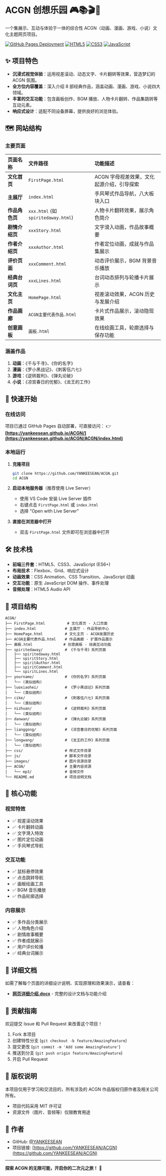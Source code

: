 # ACGN 创想乐园 🎮📚🎬🎨

一个集展示、互动与体验于一体的综合性 ACGN（动画、漫画、游戏、小说）文化主题网页项目。

[![GitHub Pages Deployment](https://img.shields.io/badge/GitHub-Pages-brightgreen?style=for-the-badge&logo=github)](https://yankeesean.github.io/ACGN/)
[![HTML5](https://img.shields.io/badge/HTML5-E34F26?style=for-the-badge&logo=html5&logoColor=white)](https://developer.mozilla.org/zh-CN/docs/Web/HTML)
[![CSS3](https://img.shields.io/badge/CSS3-1572B6?style=for-the-badge&logo=css3&logoColor=white)](https://developer.mozilla.org/zh-CN/docs/Web/CSS)
[![JavaScript](https://img.shields.io/badge/JavaScript-F7DF1E?style=for-the-badge&logo=javascript&logoColor=black)](https://developer.mozilla.org/zh-CN/docs/Web/JavaScript)

## ✨ 项目特色

- **沉浸式视觉体验**：运用视差滚动、动态文字、卡片翻转等效果，营造梦幻的 ACGN 氛围。
- **全方位内容覆盖**：深入介绍 8 部经典作品，涵盖动画、漫画、游戏、小说四大领域。
- **丰富的交互功能**：包含画板创作、BGM 播放、人物卡片翻转、作品集跳转等互动元素。
- **响应式设计**：适配不同设备屏幕，提供良好的浏览体验。

## 🗺️ 网站结构

### 主要页面
| 页面名称 | 文件路径 | 功能描述 |
| :--- | :--- | :--- |
| **文化首页** | `FirstPage.html` | ACGN 字母视差效果，文化起源介绍，引导探索 |
| **主展厅** | `index.html` | 手风琴式作品导航，八大板块入口 |
| **作品角色页** | `xxx.html` (如 `spiritedaway.html`) | 人物卡片翻转效果，展示角色简介 |
| **剧情介绍页** | `xxxStory.html` | 文字滑入动画，作品故事概要 |
| **作者介绍页** | `xxxAuthor.html` | 作者定位动画，成就与作品集展示 |
| **评价页面** | `xxxComment.html` | 动态评价展示，BGM 背景音乐播放 |
| **经典台词页** | `xxxLines.html` | 台词动态排列与轮播卡片展示 |
| **文化主页** | `HomePage.html` | 视差滚动效果，ACGN 历史与发展介绍 |
| **作品画廊** | `ACGN主要代表作品.html` | 卡片式作品展示，滚动隐现效果 |
| **创意画板** | `画板.html` | 在线绘画工具，轮廓选择与保存功能 |

### 涵盖作品
1.  **动画**：《千与千寻》、《你的名字》
2.  **漫画**：《罗小黑战记》、《刺客伍六七》
3.  **游戏**：《逆转裁判》、《弹丸论破》
4.  **小说**：《凉宫春日的忧郁》、《龙王的工作》

## 🚀 快速开始

### 在线访问
项目已通过 GitHub Pages 自动部署，可直接访问：
👉 **[https://yankeesean.github.io/ACGN/](https://yankeesean.github.io/ACGN/ACGN/index.html)**

### 本地运行
1.  **克隆项目**
    ```bash
    git clone https://github.com/YANKEESEAN/ACGN.git
    cd ACGN
    ```

2.  **启动本地服务器**（推荐使用 Live Server）
    - 使用 VS Code 安装 Live Server 插件
    - 右键点击 `FirstPage.html` 或 `index.html`
    - 选择 "Open with Live Server"

3.  **直接在浏览器中打开**
    - 双击 `FirstPage.html` 文件即可在浏览器中打开

## 🛠️ 技术栈

- **前端三件套**：HTML5、CSS3、JavaScript (ES6+)
- **布局技术**：Flexbox、Grid、响应式设计
- **动画效果**：CSS Animation、CSS Transition、JavaScript 动画
- **交互功能**：原生 JavaScript DOM 操作、事件处理
- **音频处理**：HTML5 Audio API

## 📁 项目结构

```
ACGN/
├── FirstPage.html          # 文化首页 - 入口页面
├── index.html             # 主展厅 - 作品导航中心
├── HomePage.html          # 文化主页 - ACGN发展历史
├── ACGN主要代表作品.html    # 作品画廊 - 扩展作品展示
├── 画板.html              # 创意画板 - 绘画互动功能
├── spiritedaway/          # 《千与千寻》系列页面
│   ├── spiritedaway.html
│   ├── spiritStory.html
│   ├── spiritAuthor.html
│   ├── spiritComment.html
│   └── spiritLines.html
├── yourname/              # 《你的名字》系列页面
│   └── (类似结构)
├── luoxiaohei/            # 《罗小黑战记》系列页面
│   └── (类似结构)
├── cike/                  # 《刺客伍六七》系列页面
│   └── (类似结构)
├── nizhuan/               # 《逆转裁判》系列页面
│   └── (类似结构)
├── danwan/                # 《弹丸论破》系列页面
│   └── (类似结构)
├── lianggong/             # 《凉宫春日的忧郁》系列页面
│   └── (类似结构)
├── longwang/              # 《龙王的工作》系列页面
│   └── (类似结构)
├── css/                   # 样式文件目录
├── js/                    # 脚本文件目录
├── images/                # 图片资源目录
├── ACGN/                  # 主要内容资源
│   └── mp3/               # 音频文件
└── README.md              # 项目说明文档
```

## 🎨 核心功能

### 视觉特效
- ✅ 视差滚动效果
- ✅ 卡片翻转动画
- ✅ 文字滑入特效
- ✅ 图片定位动画
- ✅ 手风琴式导航

### 交互功能
- ✅ 鼠标悬停效果
- ✅ 点击跳转导航
- ✅ 画板绘画工具
- ✅ BGM 音乐播放
- ✅ 作品轮廓选择

### 内容展示
- ✅ 多作品分类展示
- ✅ 人物角色介绍
- ✅ 剧情故事概要
- ✅ 作者成就展示
- ✅ 用户评价轮播
- ✅ 经典台词展示

## 📝 详细文档

如需了解每个页面的详细设计说明、实现原理和效果演示，请查看：
- **[网页详细介绍.docx](./网页详细介绍.docx)** - 完整的设计文档与功能介绍

## 🤝 贡献指南

欢迎提交 Issue 和 Pull Request 来改善这个项目！

1.  Fork 本项目
2.  创建特性分支 (`git checkout -b feature/AmazingFeature`)
3.  提交更改 (`git commit -m 'Add some AmazingFeature'`)
4.  推送到分支 (`git push origin feature/AmazingFeature`)
5.  开启 Pull Request

## 📄 版权说明

本项目仅用于学习和交流目的，所有涉及的 ACGN 作品版权归原作者及相关公司所有。

- 项目代码采用 MIT 许可证
- 资源文件（图片、音频等）仅限教育用途

## 👥 作者

- GitHub: [@YANKEESEAN](https://github.com/YANKEESEAN)
- 项目链接: [https://github.com/YANKEESEAN/ACGN](https://github.com/YANKEESEAN/ACGN)

---

**探索 ACGN 的无限可能，开启你的二次元之旅！** 🚀
